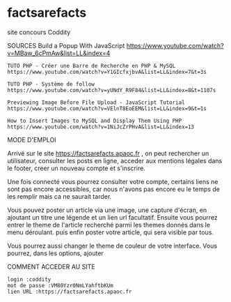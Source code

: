 # factsarefacts
site concours Coddity

SOURCES
    Build a Popup With JavaScript
    https://www.youtube.com/watch?v=MBaw_6cPmAw&list=LL&index=4

    TUTO PHP - Créer une Barre de Recherche en PHP & MySQL
    https://www.youtube.com/watch?v=Y1GIcfxjbvA&list=LL&index=7&t=3s

    TUTO PHP - Système de follow
    https://www.youtube.com/watch?v=yUNdY_R9F84&list=LL&index=8&t=1107s

    Previewing Image Before File Upload - JavaScript Tutorial
    https://www.youtube.com/watch?v=VElnT8EoEEM&list=LL&index=9&t=1s

    How to Insert Images to MySQL and Display Them Using PHP
    https://www.youtube.com/watch?v=1NiJcZrPHvA&list=LL&index=13

MODE D'EMPLOI

Arrivé sur le site https://factsarefacts.apaoc.fr , on peut rechercher un utilisateur, consulter les posts en ligne, acceder aux mentions légales dans le footer, creer un nouveau compte et s'inscrire.

Une fois connecté vous pourrez consulter votre compte, certains liens ne sont pas encore accessibles, car  nous n'avons pas encore eu le temps de les remplir mais ca ne saurait tarder.

Vous pouvez poster un article via une image, une capture d'écran, en ajoutant un titre une légende et un lien url facultatif.
Ensuite vous pourrez entrer le theme de l'article recherché parmi les themes donnés dans le menu déroulant. puis enfin poster votre article, qui sera visible par tous.

Vous pourrez aussi changer le theme de couleur de votre interface.
Vous pourrez, dans les options, ajouter

COMMENT ACCEDER AU SITE
    
    login :coddity
    mot de passe :VM80Yzr0NmLYahftbKUm
    lien URL :https://factsarefacts.apaoc.fr
